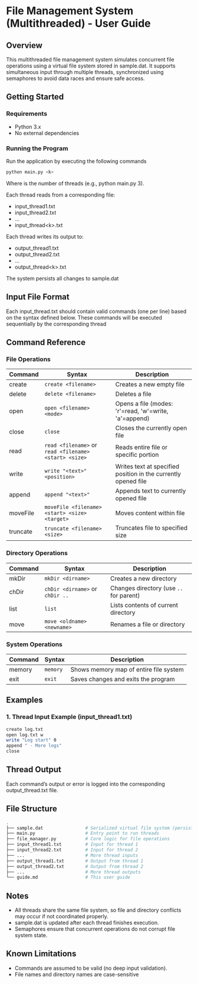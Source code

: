 # File Management System (Multithreaded) - User Guide

## Overview
This multithreaded file management system simulates concurrent file operations using a virtual file system stored in sample.dat. It supports simultaneous input through multiple threads, synchronized using semaphores to avoid data races and ensure safe access.

## Getting Started
### Requirements
* Python 3.x
* No external dependencies

### Running the Program
Run the application by executing the following commands
```bash
python main.py <k>
```
Where <k> is the number of threads (e.g., python main.py 3).

Each thread reads from a corresponding file:
* input_thread1.txt
* input_thread2.txt
* ...
* input_thread\<k>.txt

Each thread writes its output to:
* output_thread1.txt
* output_thread2.txt
* ...
* output_thread\<k>.txt

The system persists all changes to sample.dat

## Input File Format
Each input_thread<x>.txt should contain valid commands (one per line) based on the syntax defined below. These commands will be executed sequentially by the corresponding thread

## Command Reference

### File Operations
| Command | Syntax | Description |
|---------|--------|-------------|
| create | `create <filename>` | Creates a new empty file |
| delete | `delete <filename>` | Deletes a file |
| open | `open <filename> <mode>` | Opens a file (modes: 'r'=read, 'w'=write, 'a'=append) |
| close | `close` | Closes the currently open file |
| read | `read <filename>` or `read <filename> <start> <size>` | Reads entire file or specific portion |
| write | `write "<text>" <position>` | Writes text at specified position in the currently opened file |
| append | `append "<text>"` | Appends text to currently opened file |
| moveFile | `moveFile <filename> <start> <size> <target>` | Moves content within file |
| truncate | `truncate <filename> <size>` | Truncates file to specified size |

### Directory Operations
| Command | Syntax | Description |
|---------|--------|-------------|
| mkDir | `mkDir <dirname>` | Creates a new directory |
| chDir | `chDir <dirname>` or `chDir ..` | Changes directory (use `..` for parent) |
| list | `list` | Lists contents of current directory |
| move | `move <oldname> <newname>` | Renames a file or directory |

### System Operations
| Command | Syntax | Description |
|---------|--------|-------------|
| memory | `memory` | Shows memory map of entire file system |
| exit | `exit` | Saves changes and exits the program |

## Examples

### 1. Thread Input Example (input_thread1.txt)
```bash
create log.txt
open log.txt w
write "Log start" 0
append " - More logs"
close
```

## Thread Output
Each command’s output or error is logged into the corresponding output_thread<x>.txt file.

## File Structure
```bash
.
├── sample.dat                # Serialized virtual file system (persistent)
├── main.py                   # Entry point to run threads
├── file_manager.py           # Core logic for file operations
├── input_thread1.txt         # Input for thread 1
├── input_thread2.txt         # Input for thread 2
├── ...                       # More thread inputs
├── output_thread1.txt        # Output from thread 1
├── output_thread2.txt        # Output from thread 2
├── ...                       # More thread outputs
└── guide.md                  # This user guide
```

## Notes
* All threads share the same file system, so file and directory conflicts may occur if not coordinated properly.
* sample.dat is updated after each thread finishes execution.
* Semaphores ensure that concurrent operations do not corrupt file system state.

## Known Limitations
* Commands are assumed to be valid (no deep input validation).
* File names and directory names are case-sensitive